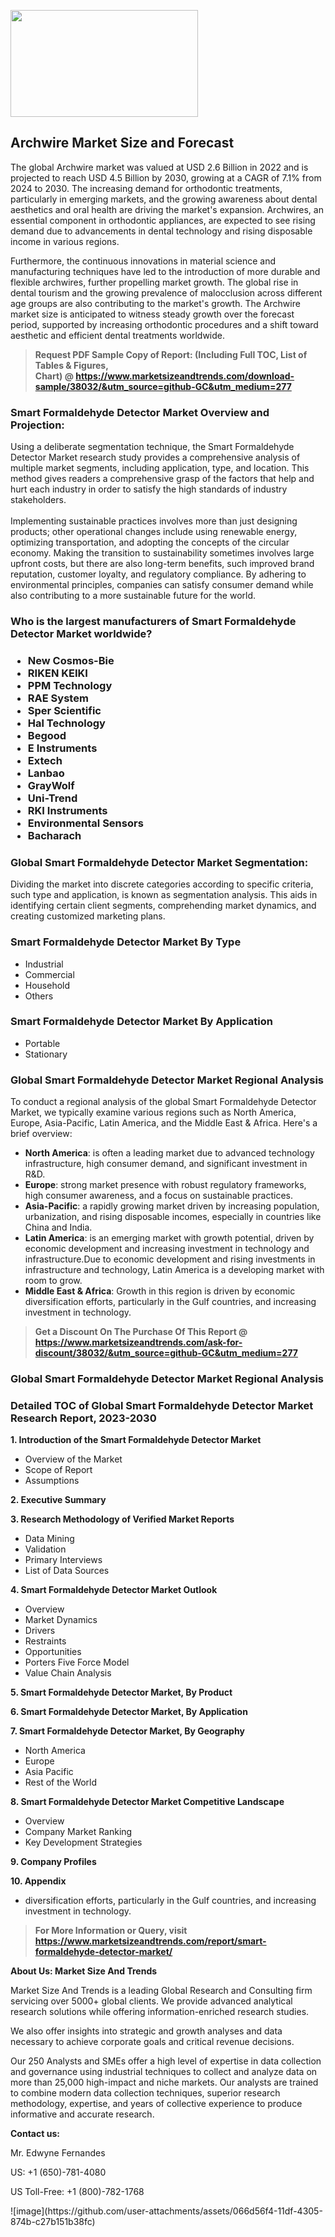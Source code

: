 <p><img class="alignnone size-medium wp-image-20088" src="https://ffe5etoiles.com/wp-content/uploads/2024/12/MST1-300x171.png" alt="" width="300" height="171" /></p><h2>Archwire Market Size and Forecast</h2><p>The global Archwire market was valued at USD 2.6 Billion in 2022 and is projected to reach USD 4.5 Billion by 2030, growing at a CAGR of 7.1% from 2024 to 2030. The increasing demand for orthodontic treatments, particularly in emerging markets, and the growing awareness about dental aesthetics and oral health are driving the market's expansion. Archwires, an essential component in orthodontic appliances, are expected to see rising demand due to advancements in dental technology and rising disposable income in various regions.</p><p>Furthermore, the continuous innovations in material science and manufacturing techniques have led to the introduction of more durable and flexible archwires, further propelling market growth. The global rise in dental tourism and the growing prevalence of malocclusion across different age groups are also contributing to the market's growth. The Archwire market size is anticipated to witness steady growth over the forecast period, supported by increasing orthodontic procedures and a shift toward aesthetic and efficient dental treatments worldwide.</p></p><blockquote id="" class=""><strong>Request PDF Sample Copy of Report: (Including Full TOC, List of Tables &amp; Figures, Chart)&nbsp;@&nbsp;<strong><a href="https://www.marketsizeandtrends.com/download-sample/38032/&utm_source=github-GC&utm_medium=277" target="_blank">https://www.marketsizeandtrends.com/download-sample/38032/&utm_source=github-GC&utm_medium=277</a></strong></strong></blockquote><h3 id="" class="">Smart Formaldehyde Detector Market&nbsp;Overview and Projection:</h3><p id="" class="">Using a deliberate segmentation technique, the Smart Formaldehyde Detector Market research study provides a comprehensive analysis of multiple market segments, including application, type, and location. This method gives readers a comprehensive grasp of the factors that help and hurt each industry in order to satisfy the high standards of industry stakeholders. <br /> <br />Implementing sustainable practices involves more than just designing products; other operational changes include using renewable energy, optimizing transportation, and adopting the concepts of the circular economy. Making the transition to sustainability sometimes involves large upfront costs, but there are also long-term benefits, such improved brand reputation, customer loyalty, and regulatory compliance. By adhering to environmental principles, companies can satisfy consumer demand while also contributing to a more sustainable future for the world.</p><h3 id="" class="">Who is the largest manufacturers of&nbsp;Smart Formaldehyde Detector Market worldwide?</h3><h3 class=""><p><ul><li>New Cosmos-Bie </li><li> RIKEN KEIKI </li><li> PPM Technology </li><li> RAE System </li><li> Sper Scientific </li><li> Hal Technology </li><li> Begood </li><li> E Instruments </li><li> Extech </li><li> Lanbao </li><li> GrayWolf </li><li> Uni-Trend </li><li> RKI Instruments </li><li> Environmental Sensors </li><li> Bacharach</li></ul></p></h3><h3 id="" class="">Global&nbsp;Smart Formaldehyde Detector Market Segmentation:</h3><p id="" class="">Dividing the market into discrete categories according to specific criteria, such type and application, is known as segmentation analysis. This aids in identifying certain client segments, comprehending market dynamics, and creating customized marketing plans.</p><h3 id="" class="">Smart Formaldehyde Detector Market&nbsp;By Type</h3><p><p><ul><li>Industrial</li><li> Commercial</li><li> Household</li><li> Others</p></li></ul></p></p><h3 id="" class="">Smart Formaldehyde Detector Market&nbsp;By Application</h3><p class=""><p><ul><li>Portable</li><li> Stationary</li></ul></p></p><h3 id="" class="">Global Smart Formaldehyde Detector Market Regional Analysis</h3><p id="" class="">To conduct a regional analysis of the global Smart Formaldehyde Detector Market, we typically examine various regions such as North America, Europe, Asia-Pacific, Latin America, and the Middle East &amp; Africa. Here's a brief overview:</p><ul><li><strong>North America</strong>: is often a leading market due to advanced technology infrastructure, high consumer demand, and significant investment in R&amp;D.</li><li><strong>Europe</strong>: strong market presence with robust regulatory frameworks, high consumer awareness, and a focus on sustainable practices.</li><li><strong>Asia-Pacific</strong>: a rapidly growing market driven by increasing population, urbanization, and rising disposable incomes, especially in countries like China and India.</li><li><strong>Latin America</strong>: is an emerging market with growth potential, driven by economic development and increasing investment in technology and infrastructure.Due to economic development and rising investments in infrastructure and technology, Latin America is a developing market with room to grow.</li><li><strong>Middle East &amp; Africa</strong>: Growth in this region is driven by economic diversification efforts, particularly in the Gulf countries, and increasing investment in technology.</li></ul><blockquote id="" class=""><strong>Get a Discount On The Purchase Of This Report @ <strong><a href="https://www.marketsizeandtrends.com/ask-for-discount/38032/&utm_source=github-GC&utm_medium=277" target="_blank">https://www.marketsizeandtrends.com/ask-for-discount/38032/&utm_source=github-GC&utm_medium=277</a></strong></strong></blockquote><h3 id="" class="">Global Smart Formaldehyde Detector Market Regional Analysis</h3><h3 id="" class="">Detailed TOC of Global Smart Formaldehyde Detector Market Research Report, 2023-2030</h3><p id="" class=""><strong>1. Introduction of the Smart Formaldehyde Detector Market</strong></p><ul><li>Overview of the Market</li><li>Scope of Report</li><li>Assumptions</li></ul><p id="" class=""><strong>2. Executive Summary</strong></p><p id="" class=""><strong>3. Research Methodology of Verified Market Reports</strong></p><ul><li>Data Mining</li><li>Validation</li><li>Primary Interviews</li><li>List of Data Sources</li></ul><p id="" class=""><strong>4. Smart Formaldehyde Detector Market Outlook</strong></p><ul><li>Overview</li><li>Market Dynamics</li><li>Drivers</li><li>Restraints</li><li>Opportunities</li><li>Porters Five Force Model</li><li>Value Chain Analysis</li></ul><p id="" class=""><strong>5. Smart Formaldehyde Detector Market, By Product</strong></p><p id="" class=""><strong>6. Smart Formaldehyde Detector Market, By Application</strong></p><p id="" class=""><strong>7. Smart Formaldehyde Detector Market, By Geography</strong></p><ul><li>North America</li><li>Europe</li><li>Asia Pacific</li><li>Rest of the World</li></ul><p id="" class=""><strong>8. Smart Formaldehyde Detector Market Competitive Landscape</strong></p><ul><li>Overview</li><li>Company Market Ranking</li><li>Key Development Strategies</li></ul><p id="" class=""><strong>9. Company Profiles</strong></p><p id="" class=""><strong>10. Appendix</strong></p><ul><li>diversification efforts, particularly in the Gulf countries, and increasing investment in technology.</li></ul><blockquote id="" class=""><strong>For More Information or Query, visit <strong><strong><a href="https://www.marketsizeandtrends.com/report/smart-formaldehyde-detector-market/" target="_blank">https://www.marketsizeandtrends.com/report/smart-formaldehyde-detector-market/</a></strong></strong></strong></blockquote><p id="" class=""><strong>About Us: Market Size And Trends</strong></p><p id="" class="">Market Size And Trends is a leading Global Research and Consulting firm servicing over 5000+ global clients. We provide advanced analytical research solutions while offering information-enriched research studies.</p><p id="" class="">We also offer insights into strategic and growth analyses and data necessary to achieve corporate goals and critical revenue decisions.</p><p id="" class="">Our 250 Analysts and SMEs offer a high level of expertise in data collection and governance using industrial techniques to collect and analyze data on more than 25,000 high-impact and niche markets. Our analysts are trained to combine modern data collection techniques, superior research methodology, expertise, and years of collective experience to produce informative and accurate research.</p><p id="" class=""><strong>Contact us:</strong></p><p id="" class="">Mr. Edwyne Fernandes</p><p id="" class="">US: +1 (650)-781-4080</p><p id="" class="">US Toll-Free: +1 (800)-782-1768</p>
![image](https://github.com/user-attachments/assets/066d56f4-11df-4305-874b-c27b151b38fc)
